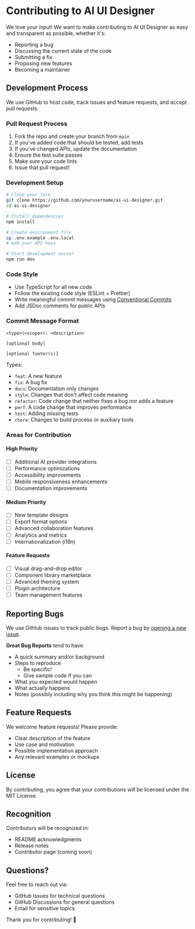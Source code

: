 # Contributing to AI UI Designer

We love your input! We want to make contributing to AI UI Designer as easy and transparent as possible, whether it's:

- Reporting a bug
- Discussing the current state of the code
- Submitting a fix
- Proposing new features
- Becoming a maintainer

## Development Process

We use GitHub to host code, track issues and feature requests, and accept pull requests.

### Pull Request Process

1. Fork the repo and create your branch from `main`
2. If you've added code that should be tested, add tests
3. If you've changed APIs, update the documentation
4. Ensure the test suite passes
5. Make sure your code lints
6. Issue that pull request!

### Development Setup

```bash
# Clone your fork
git clone https://github.com/yourusername/ai-ui-designer.git
cd ai-ui-designer

# Install dependencies
npm install

# Create environment file
cp .env.example .env.local
# Add your API keys

# Start development server
npm run dev
```

### Code Style

- Use TypeScript for all new code
- Follow the existing code style (ESLint + Prettier)
- Write meaningful commit messages using [Conventional Commits](https://conventionalcommits.org/)
- Add JSDoc comments for public APIs

### Commit Message Format

```
<type>(<scope>): <description>

[optional body]

[optional footer(s)]
```

Types:
- `feat`: A new feature
- `fix`: A bug fix
- `docs`: Documentation only changes
- `style`: Changes that don't affect code meaning
- `refactor`: Code change that neither fixes a bug nor adds a feature
- `perf`: A code change that improves performance
- `test`: Adding missing tests
- `chore`: Changes to build process or auxiliary tools

### Areas for Contribution

#### High Priority
- [ ] Additional AI provider integrations
- [ ] Performance optimizations
- [ ] Accessibility improvements
- [ ] Mobile responsiveness enhancements
- [ ] Documentation improvements

#### Medium Priority
- [ ] New template designs
- [ ] Export format options
- [ ] Advanced collaboration features
- [ ] Analytics and metrics
- [ ] Internationalization (i18n)

#### Feature Requests
- [ ] Visual drag-and-drop editor
- [ ] Component library marketplace
- [ ] Advanced theming system
- [ ] Plugin architecture
- [ ] Team management features

## Reporting Bugs

We use GitHub issues to track public bugs. Report a bug by [opening a new issue](https://github.com/yourusername/ai-ui-designer/issues).

**Great Bug Reports** tend to have:

- A quick summary and/or background
- Steps to reproduce
  - Be specific!
  - Give sample code if you can
- What you expected would happen
- What actually happens
- Notes (possibly including why you think this might be happening)

## Feature Requests

We welcome feature requests! Please provide:

- Clear description of the feature
- Use case and motivation
- Possible implementation approach
- Any relevant examples or mockups

## License

By contributing, you agree that your contributions will be licensed under the MIT License.

## Recognition

Contributors will be recognized in:
- README acknowledgments
- Release notes
- Contributor page (coming soon)

## Questions?

Feel free to reach out via:
- GitHub Issues for technical questions
- GitHub Discussions for general questions
- Email for sensitive topics

Thank you for contributing! 🎉
